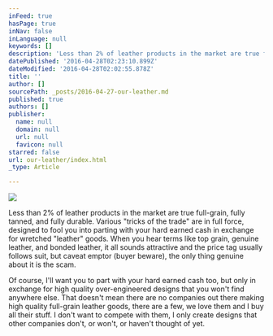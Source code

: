```yaml
---
inFeed: true
hasPage: true
inNav: false
inLanguage: null
keywords: []
description: 'Less than 2% of leather products in the market are true full-grain, fully tanned, and fully durable. Various "tricks of the trade" are in full force, designed to fool you into parting with your hard earned cash in exchange for wretched "leather" goods. When you hear terms like top grain, genuine leather, and bonded leather, it all sounds attractive and the price tag usually follows suit, but caveat emptor (buyer beware), the only thing genuine about it is the scam.'
datePublished: '2016-04-28T02:23:10.899Z'
dateModified: '2016-04-28T02:02:55.878Z'
title: ''
author: []
sourcePath: _posts/2016-04-27-our-leather.md
published: true
authors: []
publisher:
  name: null
  domain: null
  url: null
  favicon: null
starred: false
url: our-leather/index.html
_type: Article

---
```

![](https://the-grid-user-content.s3-us-west-2.amazonaws.com/dbd65472-7c76-469d-aeac-b4bf8669c38d.jpg)

Less than 2% of leather products in the market are true full-grain, fully tanned, and fully durable. Various "tricks of the trade" are in full force, designed to fool you into parting with your hard earned cash in exchange for wretched "leather" goods. When you hear terms like top grain, genuine leather, and bonded leather, it all sounds attractive and the price tag usually follows suit, but caveat emptor (buyer beware), the only thing genuine about it is the scam.

Of course, I'll want you to part with your hard earned cash too, but only in exchange for high quality over-engineered designs that you won't find anywhere else. That doesn't mean there are no companies out there making high quality full-grain leather goods, there are a few, we love them and I buy all their stuff. I don't want to compete with them, I only create designs that other companies don't, or won't, or haven't thought of yet.
